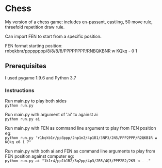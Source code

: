 # Chess

My version of a chess game: includes en-passant, castling, 50 move rule, threefold repetition draw rule.

Can import FEN to start from a specific position.

FEN format starting position: <br>
rnbqkbnr/pppppppp/8/8/8/8/PPPPPPPP/RNBQKBNR w KQkq - 0 1


## Prerequisites

I used pygame 1.9.6 and Python 3.7

### Instructions

Run main.py to play both sides<br>
```python run.py```<br>

Run main.py with argument of 'ai' to against ai<br>
```python run.py ai```<br>

Run main.py with FEN as command line argument to play from FEN position eg:<br>
```python run.py "r1bqkb1r/pp3ppp/2np1n2/4p1B1/3NP3/2N5/PPP2PPP/R2QKB1R w KQkq e6 1 7"```

Run main.py with both ai and FEN as command line arguments to play from FEN position against computer eg:<br>
```python run.py ai "1k1r4/pp1b1R2/3q2pp/4p3/2B5/4Q3/PPP2B2/2K5 b - -"```

